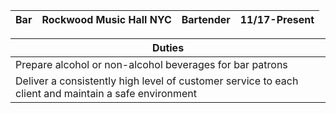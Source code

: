 Bar     | Rockwood Music Hall NYC| Bartender | 11/17-Present|
------- | ---------------- | ------|-----------|


Duties                                                  | 
--------------------------------------------------------|
Prepare alcohol or non-alcohol beverages for bar patrons|
Deliver a consistently high level of customer service to each client and maintain a safe environment|
